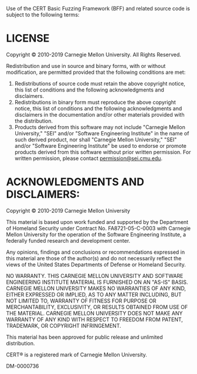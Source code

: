 Use of the CERT Basic Fuzzing Framework (BFF) and related source code is
subject to the following terms:
 
# LICENSE #

Copyright &copy; 2010-2019 Carnegie Mellon University. All Rights Reserved.

Redistribution and use in source and binary forms, with or without
modification, are permitted provided that the following conditions are met: 

1. Redistributions of source code must retain the above copyright notice, this list of conditions and the following acknowledgments and disclaimers. 
2. Redistributions in binary form must reproduce the above copyright notice, this list of conditions and the following acknowledgments and disclaimers in the documentation and/or other materials provided with the distribution. 
3. Products derived from this software may not include "Carnegie Mellon University," "SEI" and/or "Software Engineering Institute" in the name of such derived product, nor shall "Carnegie Mellon University," "SEI" and/or "Software Engineering Institute" be used to endorse or promote products derived from this software without prior written permission. For written permission, please contact permission@sei.cmu.edu. 

# ACKNOWLEDGMENTS AND DISCLAIMERS: #
Copyright &copy; 2010-2019 Carnegie Mellon University

This material is based upon work funded and supported by the Department of
Homeland Security under Contract No. FA8721-05-C-0003 with Carnegie Mellon
University for the operation of the Software Engineering Institute, a federally
funded research and development center.

Any opinions, findings and conclusions or recommendations expressed in this
material are those of the author(s) and do not necessarily reflect the views of
the United States Departments of Defense or Homeland Security.

NO WARRANTY. THIS CARNEGIE MELLON UNIVERSITY AND SOFTWARE ENGINEERING INSTITUTE
MATERIAL IS FURNISHED ON AN "AS-IS" BASIS. CARNEGIE MELLON UNIVERSITY MAKES NO
WARRANTIES OF ANY KIND, EITHER EXPRESSED OR IMPLIED, AS TO ANY MATTER
INCLUDING, BUT NOT LIMITED TO, WARRANTY OF FITNESS FOR PURPOSE OR
MERCHANTABILITY, EXCLUSIVITY, OR RESULTS OBTAINED FROM USE OF THE MATERIAL.
CARNEGIE MELLON UNIVERSITY DOES NOT MAKE ANY WARRANTY OF ANY KIND WITH RESPECT
TO FREEDOM FROM PATENT, TRADEMARK, OR COPYRIGHT INFRINGEMENT.

This material has been approved for public release and unlimited distribution.

CERT&reg; is a registered mark of Carnegie Mellon University.

DM-0000736
